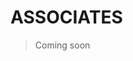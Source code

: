 
# ASSOCIATES
<!-- 
<a href="#antonyosler">Poplar Grove Oslers</a> + <a href="#milesosler">Plumstead Oslers</a>

<a name="antonyosler"></a>

## POPLAR GROVE OSLERS

Maeder's brother, from Poplar Grove (a farm some 40 kms away from Hanglip) & partner Margie

Farmer, Musician (guitar, bull fiddle), Zen perseon

>Coming soon


<a name="milesosler"></a>

## PLUMSTEAD OSLERS
-->

>Coming soon
